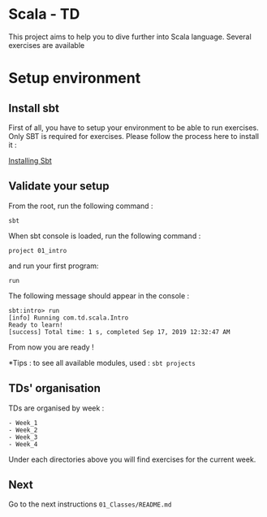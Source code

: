 # Scala - TD

This project aims to help you to dive further into Scala language. Several exercises are available

# Setup environment

## Install sbt
First of all, you have to setup your environment to be able to run exercises.
Only SBT is required for exercises. Please follow the process here to install it : 

[Installing Sbt](https://www.scala-sbt.org/1.x/docs/Setup.html)


## Validate your setup

From the root, run the following command : 

    sbt

When sbt console is loaded, run the following command : 

    project 01_intro

and run your first program: 

    run
    
The following message should appear in the console : 

    sbt:intro> run
    [info] Running com.td.scala.Intro
    Ready to learn!
    [success] Total time: 1 s, completed Sep 17, 2019 12:32:47 AM
    
From now you are ready !

*Tips : to see all available modules, used : `sbt projects` 

## TDs' organisation

TDs are organised by week : 

    - Week_1
    - Week_2
    - Week_3
    - Week_4
    
Under each directories above you will find exercises for the current week.

## Next
Go to the next instructions `01_Classes/README.md`
